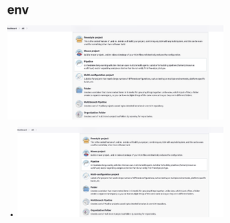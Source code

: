 # env
![jenkins-status](docs/assets/jenkins/pipeline.png 'jenkins-status')

   - ![image](docs/assets/jenkins/pipeline.png 'jenkins-status')


